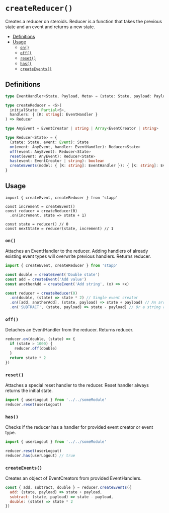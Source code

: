 # `createReducer()`

Creates a reducer on steroids. Reducer is a function that takes the previous state and an event and returns a new state.

<!-- START doctoc generated TOC please keep comment here to allow auto update -->
<!-- DON'T EDIT THIS SECTION, INSTEAD RE-RUN doctoc TO UPDATE -->


- [Definitions](#definitions)
- [Usage](#usage)
  - [`on()`](#on)
  - [`off()`](#off)
  - [`reset()`](#reset)
  - [`has()`](#has)
  - [`createEvents()`](#createevents)

<!-- END doctoc generated TOC please keep comment here to allow auto update -->

## Definitions

```typescript
type EventHandler<State, Payload, Meta> = (state: State, payload: Payload, meta: Meta) => State

type createReducer = <S>(
  initialState: Partial<S>,
  handlers: { [K: string]: EventHandler }
) => Reducer

type AnyEvent = EventCreator | string | Array<EventCreator | string>

type Reducer<State> = {
  (state: State, event: Event): State
  on(event: AnyEvent, handler: EventHandler): Reducer<State>
  off(event: AnyEvent): Reducer<State>
  reset(event: AnyEvent): Reducer<State>
  has(event: EventCreator | string): boolean
  createEvents(model: { [K: string]: EventHandler }): { [K: string]: EventCreator }
}
```

## Usage

```JS
import { createEvent, createReducer } from 'stapp'

const increment = createEvent()
const reducer = createReducer(0)
  .on(increment, state => state + 1)

const state = reducer() // 0
const nextState = reducer(state, increment) // 1
```

### `on()`

Attaches an EventHandler to the reducer. Adding handlers of already existing event types will overwrite previous handlers. Returns reducer.

```js
import { createEvent, createReducer } from 'stapp'

const double = createEvent('Double state')
const add = createEvent('Add value')
const anotherAdd = createEvent('Add string', (x) => +x)

const reducer = createReducer(0)
  .on(double, (state) => state * 2) // Single event creator
  .on([add, anotherAdd], (state, payload) => state + payload) // An array of event creators
  .on('SUBTRACT', (state, payload) => state - payload) // Or a string representing event type
```

### `off()`

Detaches an EventHandler from the reducer. Returns reducer.

```js
reducer.on(double, (state) => {
  if (state > 1000) {
    reducer.off(double)
  }
  return state * 2
})
```

### `reset()`

Attaches a special reset handler to the reducer. Reset handler always returns the initial state.

```js
import { userLogout } from '../../someModule'
reducer.reset(userLogout)
```

### `has()`

Checks if the reducer has a handler for provided event creator or event type.

```js
import { userLogout } from '../../someModule'

reducer.reset(userLogout)
reducer.has(userLogout) // true
```

### `createEvents()`

Creates an object of EventCreators from provided EventHandlers.

```js
const { add, subtract, double } = reducer.createEvents({
  add: (state, payload) => state + payload,
  subtract: (state, payload) => state - payload,
  double: (state) => state * 2
})
```

<!--
## Type definitions

* [`createReducer`](/types.html#createReducer)
* [`Reducer`](/types.html#reducer)
-->
